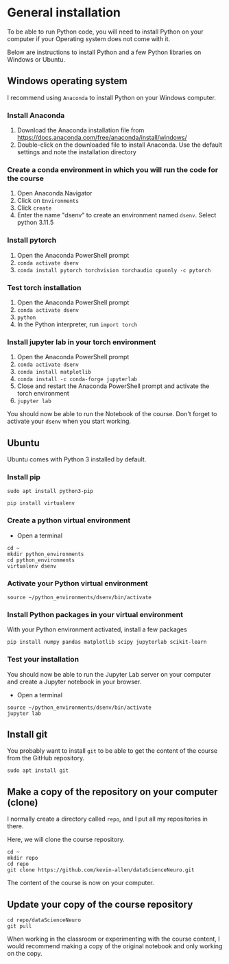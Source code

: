# General installation

To be able to run Python code, you will need to install Python on your computer if your Operating system does not come with it.

Below are instructions to install Python and a few Python libraries on Windows or Ubuntu.

## Windows operating system

I recommend using `Anaconda` to install Python on your Windows computer.

### Install Anaconda

1. Download the Anaconda installation file from https://docs.anaconda.com/free/anaconda/install/windows/
2. Double-click on the downloaded file to install Anaconda. Use the default settings and note the installation directory

### Create a conda environment in which you will run the code for the course


1. Open Anaconda.Navigator
2. Click on `Environments`
3. Click `create`
4. Enter the name "dsenv" to create an environment named `dsenv`. Select python 3.11.5

### Install pytorch

1. Open the Anaconda PowerShell prompt
2. `conda activate dsenv`
3. `conda install pytorch torchvision torchaudio cpuonly -c pytorch`

### Test torch installation
1. Open the Anaconda PowerShell prompt
2. `conda activate dsenv`
3. `python`
4. In the Python interpreter, run `import torch`

### Install jupyter lab in your torch environment
1. Open the Anaconda PowerShell prompt
2. `conda activate dsenv`
3. `conda install matplotlib`
4. `conda install -c conda-forge jupyterlab`
5. Close and restart the Anaconda PowerShell prompt and activate the torch environment
6. `jupyter lab`


You should now be able to run the Notebook of the course. 
Don't forget to activate your `dsenv` when you start working.


## Ubuntu

Ubuntu comes with Python 3 installed by default.

### Install pip

```
sudo apt install python3-pip
```

```
pip install virtualenv
```


### Create a python virtual environment

*  Open a terminal
```
cd ~
mkdir python_environments
cd python_environments
virtualenv dsenv
```

### Activate your Python virtual environment

```
source ~/python_environments/dsenv/bin/activate
```

### Install Python packages in your virtual environment

With your Python environment activated, install a few packages

```
pip install numpy pandas matplotlib scipy jupyterlab scikit-learn
```


### Test your installation

You should now be able to run the Jupyter Lab server on your computer and create a Jupyter notebook in your browser.

* Open a terminal

```
source ~/python_environments/dsenv/bin/activate
jupyter lab
```


## Install git

You probably want to install `git` to be able to get the content of the course from the GitHub repository.

```
sudo apt install git
```


## Make a copy of the repository on your computer (clone)

I normally create a directory called `repo`, and I put all my repositories in there. 

Here, we will clone the course repository.

```
cd ~
mkdir repo
cd repo
git clone https://github.com/kevin-allen/dataScienceNeuro.git
```

The content of the course is now on your computer.

## Update your copy of the course repository

```
cd repo/dataScienceNeuro
git pull
```

When working in the classroom or experimenting with the course content, I would recommend making a copy of the original notebook and only working on the copy. 

